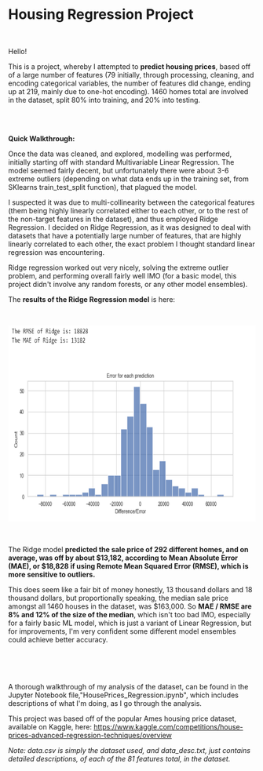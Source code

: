# Housing Regression Project

<br>

Hello! 

This is a project, whereby I attempted to **predict housing prices**, based off of a large number of features (79 initially, through processing, cleaning, and encoding categorical variables, the number of features did change, ending up at 219, mainly due to one-hot encoding). 1460 homes total are involved in the dataset, split 80% into training, and 20% into testing.

<br>
<br>

**Quick Walkthrough:**

Once the data was cleaned, and explored, modelling was performed, initially starting off with standard Multivariable Linear Regression. The model seemed fairly decent, but unfortunately there were about 3-6 extreme outliers (depending on what data ends up in the training set, from SKlearns train_test_split function), that plagued the model. 

I suspected it was due to multi-collinearity between the categorical features (them being highly linearly correlated either to each other, or to the rest of the non-target features in the dataset), and thus employed Ridge Regression. I decided on Ridge Regression, as it was designed to deal with datasets that have a potentially large number of features, that are highly linearly correlated to each other, the exact problem I thought standard linear regression was encountering.

Ridge regression worked out very nicely, solving the extreme outlier problem, and performing overall fairly well IMO (for a basic model, this project didn't involve any  random forests, or any other model ensembles). 

The **results of the Ridge Regression model** is here:

<br>

[<img alt="Ridge Regression Performance" width="700" height=400 src="./images/RidgePerformance.PNG" />]()

<br>

The Ridge model **predicted the sale price of 292 different homes, and on average, was off by about $13,182, according to Mean Absolute Error (MAE), or $18,828 if using Remote Mean Squared Error (RMSE), which is more sensitive to outliers.**

This does seem like a fair bit of money honestly, 13 thousand dollars and 18 thousand dollars, but proportionally speaking, the median sale price amongst all 1460 houses in the dataset, was $163,000. So **MAE / RMSE are 8% and 12% of the size of the median**, which isn't too bad IMO, especially for a fairly basic ML model, which is just a variant of Linear Regression, but for improvements, I'm very confident some different model ensembles could achieve better accuracy.

<br>
<br>
<br>

A thorough walkthrough of my analysis of the dataset, can be found in the Jupyter Notebook file,"HousePrices_Regression.ipynb", which includes descriptions of what I'm doing, as I go through the analysis.

This project was based off of the popular Ames housing price dataset, available on Kaggle, here:
https://www.kaggle.com/competitions/house-prices-advanced-regression-techniques/overview

*Note: data.csv is simply the dataset used, and data_desc.txt, just contains detailed descriptions, of each of the 81 features total, in the dataset.*




